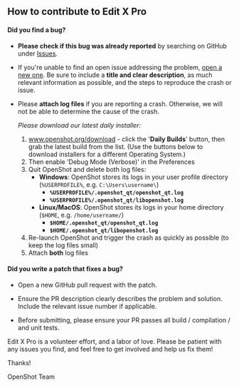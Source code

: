 ## How to contribute to Edit X Pro

#### **Did you find a bug?**

* **Please check if this bug was already reported** by searching on GitHub under [Issues](https://github.com/OpenShot/openshot-qt/issues).

* If you're unable to find an open issue addressing the problem, [open a new one](https://github.com/OpenShot/openshot-qt/issues/new). Be sure to include a **title and clear description**, as much relevant information as possible, and the steps to reproduce the crash or issue.

* Please **attach log files** if you are reporting a crash. Otherwise, we will not be able to determine the cause of the crash.

  _Please download our latest daily installer:_

  1. www.openshot.org/download - click the '**Daily Builds**' button, then grab the latest build from the list.
     (Use the buttons below to download installers for a different Operating System.)
  2. Then enable 'Debug Mode (Verbose)' in the Preferences
  3. Quit OpenShot and delete both log files:
      * **Windows**: OpenShot stores its logs in your user profile directory (`%USERPROFILE%`, e.g. `C:\Users\username\`)
        * **`%USERPROFILE%/.openshot_qt/openshot_qt.log`**
        * **`%USERPROFILE%/.openshot_qt/libopenshot.log`**
      * **Linux/MacOS**: OpenShot stores its logs in your home directory (`$HOME`, e.g. `/home/username/`)
        * **`$HOME/.openshot_qt/openshot_qt.log`**
        * **`$HOME/.openshot_qt/libopenshot.log`**
  4. Re-launch OpenShot and trigger the crash as quickly as possible (to keep the log files small)
  5. Attach **both** log files

#### **Did you write a patch that fixes a bug?**

* Open a new GitHub pull request with the patch.

* Ensure the PR description clearly describes the problem and solution. Include the relevant issue number if applicable.

* Before submitting, please ensure your PR passes all build / compilation / and unit tests.

Edit X Pro is a volunteer effort, and a labor of love. Please be patient with any issues you find, and feel free to get involved and help us fix them! 


Thanks!

OpenShot Team
